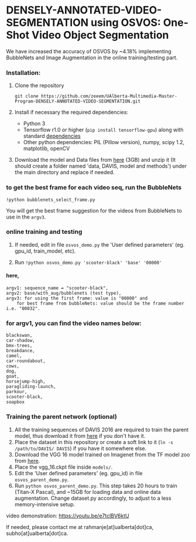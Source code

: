 # DENSELY-ANNOTATED-VIDEO-SEGMENTATION using OSVOS: One-Shot Video Object Segmentation

We have increased the accuracy of OSVOS by ~4.18% implementing BubbleNets and Image Augmentation in the online training/testing part.

### Installation:
1. Clone the repository
   ```Shell
   git clone https://github.com/zeeem/UAlberta-Multimedia-Master-Program-DENSELY-ANNOTATED-VIDEO-SEGMENTATION.git
   ```
2. Install if necessary the required dependencies:
   
   - Python 3
   - Tensorflow r1.0 or higher (`pip install tensorflow-gpu`) along with standard [dependencies](https://www.tensorflow.org/install/install_linux)
   - Other python dependencies: PIL (Pillow version), numpy, scipy 1.2, matplotlib, openCV
   
3. Download the model and Data files from [here](https://drive.google.com/file/d/1PPPsyiLB3gr1TJL9PZXtC8YsYUL8mC2k/view?usp=sharing) (3GB) and unzip it (It should create a folder named 'data, DAVIS, model and methods') under the main directory and replace if needed.


### to get the best frame for each video seq, run the BubbleNets
	!python bubblenets_select_frame.py
You will get the best frame suggestion for the videos from BubbleNets to use in the `argv3`.


### online training and testing
1. If needed, edit in file `osvos_demo.py` the 'User defined parameters' (eg. gpu_id, train_model, etc).

2. Run 
	`!python osvos_demo.py 'scooter-black' 'base' '00000'`
	
	
#### here, 
	argv1: sequence_name = "scooter-black",
	argv2: base/with_aug/bubblenets (test type),
	argv3: for using the first frame: value is "00000" and 
		for best frame from bubbleNets: value should be the frame number i.e. "00032".

### for argv1, you can find the video names below:
	blackswan,
	car-shadow,
	bmx-trees,
	breakdance,
	camel,
	car-roundabout,
	cows,
	dog,
	goat,
	horsejump-high,
	paragliding-launch,
	parkour,
	scooter-black,
	soapbox


### Training the parent network (optional)
1. All the training sequences of DAVIS 2016 are required to train the parent model, thus download it from [here](https://graphics.ethz.ch/Downloads/Data/Davis/DAVIS-data.zip) if you don't have it. 
2. Place the dataset in this repository or create a soft link to it (`ln -s /path/to/DAVIS/ DAVIS`) if you have it somewhere else.
3. Download the VGG 16 model trained on Imagenet from the TF model zoo from [here](http://download.tensorflow.org/models/vgg_16_2016_08_28.tar.gz).
4. Place the vgg_16.ckpt file inside `models/`.
5. Edit the 'User defined parameters' (eg. gpu_id) in file `osvos_parent_demo.py`.
6. Run `python osvos_parent_demo.py`. This step takes 20 hours to train (Titan-X Pascal), and ~15GB for loading data and online data augmentation. Change dataset.py accordingly, to adjust to a less memory-intensive setup.


video demonstration: https://youtu.be/e7tclBV6ktU

If needed, please contact me at rahmanje[at]ualberta[dot]ca, subho[at]ualberta[dot]ca.
